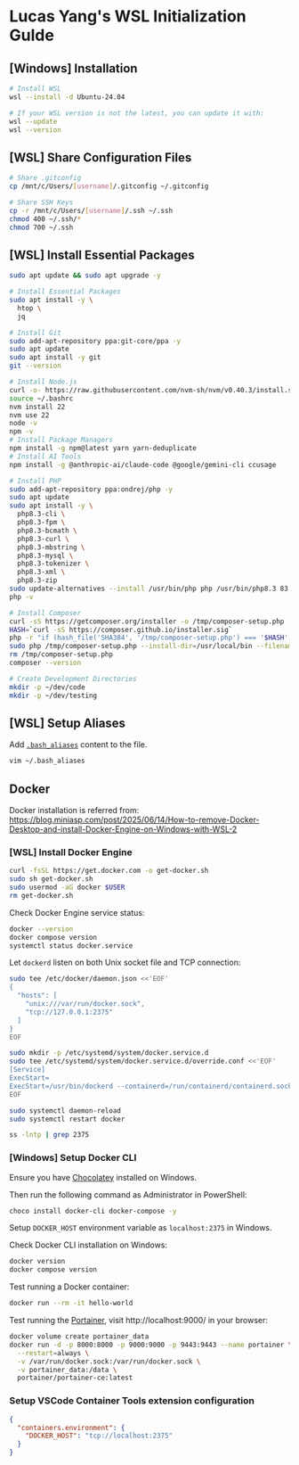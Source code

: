 # Lucas Yang's WSL Initialization Gulde

## [Windows] Installation

```sh
# Install WSL
wsl --install -d Ubuntu-24.04

# If your WSL version is not the latest, you can update it with:
wsl --update
wsl --version
```

## [WSL] Share Configuration Files

```sh
# Share .gitconfig
cp /mnt/c/Users/[username]/.gitconfig ~/.gitconfig

# Share SSH Keys
cp -r /mnt/c/Users/[username]/.ssh ~/.ssh
chmod 400 ~/.ssh/*
chmod 700 ~/.ssh
```

## [WSL] Install Essential Packages

```sh
sudo apt update && sudo apt upgrade -y

# Install Essential Packages
sudo apt install -y \
  htop \
  jq

# Install Git
sudo add-apt-repository ppa:git-core/ppa -y
sudo apt update
sudo apt install -y git
git --version

# Install Node.js
curl -o- https://raw.githubusercontent.com/nvm-sh/nvm/v0.40.3/install.sh | bash
source ~/.bashrc
nvm install 22
nvm use 22
node -v
npm -v
# Install Package Managers
npm install -g npm@latest yarn yarn-deduplicate
# Install AI Tools
npm install -g @anthropic-ai/claude-code @google/gemini-cli ccusage

# Install PHP
sudo add-apt-repository ppa:ondrej/php -y
sudo apt update
sudo apt install -y \
  php8.3-cli \
  php8.3-fpm \
  php8.3-bcmath \
  php8.3-curl \
  php8.3-mbstring \
  php8.3-mysql \
  php8.3-tokenizer \
  php8.3-xml \
  php8.3-zip
sudo update-alternatives --install /usr/bin/php php /usr/bin/php8.3 83
php -v

# Install Composer
curl -sS https://getcomposer.org/installer -o /tmp/composer-setup.php
HASH=`curl -sS https://composer.github.io/installer.sig`
php -r "if (hash_file('SHA384', '/tmp/composer-setup.php') === '$HASH') { echo 'Composer installer verified'; } else { echo 'Composer installer corrupt'; unlink('composer-setup.php'); } echo PHP_EOL;"
sudo php /tmp/composer-setup.php --install-dir=/usr/local/bin --filename=composer
rm /tmp/composer-setup.php
composer --version

# Create Development Directories
mkdir -p ~/dev/code
mkdir -p ~/dev/testing
```

## [WSL] Setup Aliases

Add [`.bash_aliases`](./.bash_aliases) content to the file.

```sh
vim ~/.bash_aliases
```

## Docker

Docker installation is referred from: https://blog.miniasp.com/post/2025/06/14/How-to-remove-Docker-Desktop-and-install-Docker-Engine-on-Windows-with-WSL-2

### [WSL] Install Docker Engine

```sh
curl -fsSL https://get.docker.com -o get-docker.sh
sudo sh get-docker.sh
sudo usermod -aG docker $USER
rm get-docker.sh
```

Check Docker Engine service status:

```sh
docker --version
docker compose version
systemctl status docker.service
```

Let `dockerd` listen on both Unix socket file and TCP connection:

```sh
sudo tee /etc/docker/daemon.json <<'EOF'
{
  "hosts": [
    "unix:///var/run/docker.sock",
    "tcp://127.0.0.1:2375"
  ]
}
EOF

sudo mkdir -p /etc/systemd/system/docker.service.d
sudo tee /etc/systemd/system/docker.service.d/override.conf <<'EOF'
[Service]
ExecStart=
ExecStart=/usr/bin/dockerd --containerd=/run/containerd/containerd.sock
EOF

sudo systemctl daemon-reload
sudo systemctl restart docker

ss -lntp | grep 2375
```

### [Windows] Setup Docker CLI

Ensure you have [Chocolatey](https://chocolatey.org/install) installed on Windows.

Then run the following command as Administrator in PowerShell:

```sh
choco install docker-cli docker-compose -y
```

Setup `DOCKER_HOST` environment variable as `localhost:2375` in Windows.

Check Docker CLI installation on Windows:

```sh
docker version
docker compose version
```

Test running a Docker container:

```sh
docker run --rm -it hello-world
```

Test running the [Portainer](https://www.portainer.io/), visit http://localhost:9000/ in your browser:

```sh
docker volume create portainer_data
docker run -d -p 8000:8000 -p 9000:9000 -p 9443:9443 --name portainer \
  --restart=always \
  -v /var/run/docker.sock:/var/run/docker.sock \
  -v portainer_data:/data \
  portainer/portainer-ce:latest
```

### Setup VSCode Container Tools extension configuration

```json
{
  "containers.environment": {
    "DOCKER_HOST": "tcp://localhost:2375"
  }
}
```
